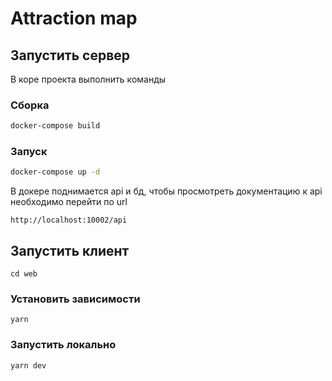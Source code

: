 # Attraction map

## Запустить сервер
В коре проекта выполнить команды
###  Сборка
``` bash
docker-compose build
```

### Запуск
``` bash
docker-compose up -d
```

В докере поднимается api и бд, чтобы просмотреть документацию к api необходимо перейти по url

```
http://localhost:10002/api
```

## Запустить клиент
```
cd web
```

### Установить зависимости
```
yarn
```

### Запустить локально

```
yarn dev
```

